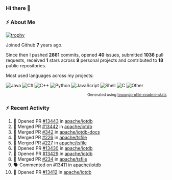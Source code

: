 ### Hi there 👋

### :zap: About Me

[![trophy](https://github-profile-trophy.vercel.app/?username=HTHou&theme=onedark)](https://github.com/ryo-ma/github-profile-trophy)
   
Joined Github **7** years ago.

Since then I pushed **2861** commits, opened **40** issues, submitted **1036** pull requests, received **1** stars across **9** personal projects and contributed to **18** public repositories.

Most used languages across my projects:

![Java](https://img.shields.io/static/v1?style=flat-square&label=%E2%A0%80&color=555&labelColor=%23b07219&message=Java%EF%B8%B189.6%25)
![C#](https://img.shields.io/static/v1?style=flat-square&label=%E2%A0%80&color=555&labelColor=%23178600&message=C%23%EF%B8%B13.9%25)
![C++](https://img.shields.io/static/v1?style=flat-square&label=%E2%A0%80&color=555&labelColor=%23f34b7d&message=C%2B%2B%EF%B8%B12.7%25)
![Python](https://img.shields.io/static/v1?style=flat-square&label=%E2%A0%80&color=555&labelColor=%233572A5&message=Python%EF%B8%B10.7%25)
![JavaScript](https://img.shields.io/static/v1?style=flat-square&label=%E2%A0%80&color=555&labelColor=%23f1e05a&message=JavaScript%EF%B8%B10.5%25)
![Shell](https://img.shields.io/static/v1?style=flat-square&label=%E2%A0%80&color=555&labelColor=%2389e051&message=Shell%EF%B8%B10.4%25)
![C](https://img.shields.io/static/v1?style=flat-square&label=%E2%A0%80&color=555&labelColor=%23555555&message=C%EF%B8%B10.4%25)
![Other](https://img.shields.io/static/v1?style=flat-square&label=%E2%A0%80&color=555&labelColor=%23ededed&message=Other%EF%B8%B11.4%25)

<p align="right"><sub>Generated using <a href="https://github.com/marketplace/actions/profile-readme-stats">teoxoy/profile-readme-stats</a></sub></p>


<!--![](https://github.com/HTHou/HTHou/blob/output/github-contribution-grid-snake.svg)-->

<!--![Haonan Hou's github stats](https://github-readme-stats.vercel.app/api?username=HTHou&count_private=true&show_icons=true&theme=onedark)-->

<!--![Haonan Hou's wakatime stats](https://github-readme-stats.vercel.app/api/wakatime?username=HTHou&layout=compact&theme=onedark)-->

<!--![Top Langs](https://github-readme-stats.vercel.app/api/top-langs/?username=HTHou&theme=onedark&layout=compact)-->

### :zap: Recent Activity
<!--START_SECTION:activity-->
1. 💪 Opened PR [#13443](https://github.com/apache/iotdb/pull/13443) in [apache/iotdb](https://github.com/apache/iotdb)
2. 🎉 Merged PR [#13442](https://github.com/apache/iotdb/pull/13442) in [apache/iotdb](https://github.com/apache/iotdb)
3. 🎉 Merged PR [#342](https://github.com/apache/iotdb-docs/pull/342) in [apache/iotdb-docs](https://github.com/apache/iotdb-docs)
4. 🎉 Merged PR [#226](https://github.com/apache/tsfile/pull/226) in [apache/tsfile](https://github.com/apache/tsfile)
5. 🎉 Merged PR [#227](https://github.com/apache/tsfile/pull/227) in [apache/tsfile](https://github.com/apache/tsfile)
6. 💪 Opened PR [#13430](https://github.com/apache/iotdb/pull/13430) in [apache/iotdb](https://github.com/apache/iotdb)
7. 💪 Opened PR [#13429](https://github.com/apache/iotdb/pull/13429) in [apache/iotdb](https://github.com/apache/iotdb)
8. 🎉 Merged PR [#234](https://github.com/apache/tsfile/pull/234) in [apache/tsfile](https://github.com/apache/tsfile)
9. 🗣 Commented on [#13411](https://github.com/apache/iotdb/issues/13411#issuecomment-2330766261) in [apache/iotdb](https://github.com/apache/iotdb)
10. 💪 Opened PR [#13412](https://github.com/apache/iotdb/pull/13412) in [apache/iotdb](https://github.com/apache/iotdb)
<!--END_SECTION:activity-->

<!--
**HTHou/HTHou** is a ✨ _special_ ✨ repository because its `README.md` (this file) appears on your GitHub profile.

Here are some ideas to get you started:

- 🔭 I’m currently working on ...
- 🌱 I’m currently learning ...
- 👯 I’m looking to collaborate on ...
- 🤔 I’m looking for help with ...
- 💬 Ask me about ...
- 📫 How to reach me: ...
- 😄 Pronouns: ...
- ⚡ Fun fact: ...
-->
